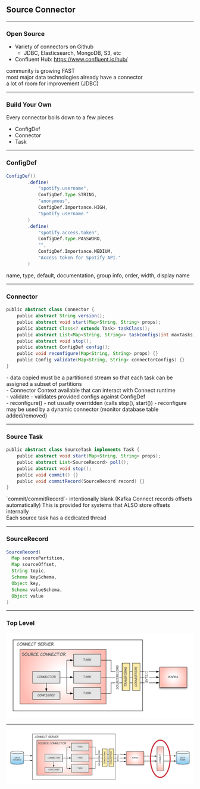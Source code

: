 ## Source Connector

---

### Open Source

* Variety of connectors on Github
  * JDBC, Elasticsearch, MongoDB, S3, etc
* Confluent Hub: https://www.confluent.io/hub/

<aside class="notes">
  community is growing FAST <br/>
  most major data technologies already have a connector <br/>
  a lot of room for improvement (JDBC)
</aside>

---

### Build Your Own

Every connector boils down to a few pieces

* ConfigDef
* Connector
* Task

---

### ConfigDef

```groovy
ConfigDef()
        .define(
            "spotify.username",
            ConfigDef.Type.STRING,
            "anonymous",
            ConfigDef.Importance.HIGH,
            "Spotify username."
        )
        .define(
            "spotify.access.token",
            ConfigDef.Type.PASSWORD,
            "",
            ConfigDef.Importance.MEDIUM,
            "Access token for Spotify API."
        )
```

<aside class="notes">
name, type, default, documentation, group info, order, width, display name
</aside>

---

### Connector

```groovy
public abstract class Connector {
    public abstract String version();
    public abstract void start(Map<String, String> props);
    public abstract Class<? extends Task> taskClass();
    public abstract List<Map<String, String>> taskConfigs(int maxTasks);
    public abstract void stop();
    public abstract ConfigDef config();
    public void reconfigure(Map<String, String> props) {}
    public Config validate(Map<String, String> connectorConfigs) {}
}
```

<aside class="notes">
- data copied must be a partitioned stream so that each task can be assigned a subset of partitions <br/>
- Connector Context available that can interact with Connect runtime <br/>
- validate - validates provided configs against ConfigDef <br/>
- reconfigure() - not usually overridden (calls stop(), start())
- reconfigure may be used by a dynamic connector (monitor database table added/removed)
</aside>

---

### Source Task

```groovy
public abstract class SourceTask implements Task {
    public abstract void start(Map<String, String> props);
    public abstract List<SourceRecord> poll();
    public abstract void stop();
    public void commit() {}
    public void commitRecord(SourceRecord record) {}
}
```

<aside class="notes">
`commit/commitRecord`- intentionally blank (Kafka Connect records offsets automatically)
This is provided for systems that ALSO store offsets internally<br/>
Each source task has a dedicated thread
</aside>

---

### SourceRecord

```groovy
SourceRecord(
  Map sourcePartition,
  Map sourceOffset,
  String topic,
  Schema keySchema,
  Object key,
  Schema valueSchema,
  Object value
)
```

<!--

---
# Schema

---

### SchemaBuilder + AvroConverter

```groovy
SchemaBuilder.struct()
      .name(LOGICAL_NAME)
      .version(VERSION)
      .field(PLAYED_AT_FIELD, Timestamp.SCHEMA)
      .field(TRACK_FIELD, Track.SCHEMA)
      .field(CONTEXT_FIELD, Context.SCHEMA)
      .build()
```

<aside class="notes">
AvroConverter takes a Struct (which includes the Schema) and handles serialization
</aside>

---

### Extension functions FTW!

```
fun PlayHistoryModel.toStruct(): Struct = Struct(PlayHistory.SCHEMA)
        .put(PlayHistory.PLAYED_AT_FIELD, this.playedAt)
        .put(PlayHistory.TRACK_FIELD, this.track.toStruct())
        .put(PlayHistory.CONTEXT_FIELD, this.context?.toStruct())
```

-->

---

### Top Level

![putting it together](./images/SOURCE.png)

---

![sink](./images/SINK-CIRCLED.png)
